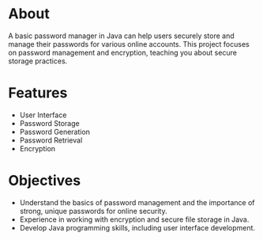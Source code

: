 # About

A basic password manager in Java can help users securely store and manage their passwords for various online accounts. This project focuses on password management and encryption, teaching you about secure storage practices.

# Features

- User Interface
- Password Storage
- Password Generation
- Password Retrieval
- Encryption

# Objectives

- Understand the basics of password management and the importance of strong, unique passwords for online security.
- Experience in working with encryption and secure file storage in Java.
- Develop Java programming skills, including user interface development.
